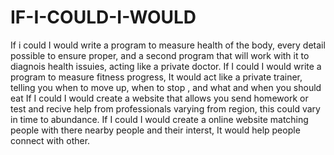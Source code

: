 # IF-I-COULD-I-WOULD
If i could I would write a program to measure health of the body, every detail possible to ensure proper, and a second program that will work with it to diagnois health issuies, acting like a private doctor.
If I could I would write a program to measure fitness progress, It would act like a private trainer, telling you when to move up, when to stop , and what and when you should eat
If I could I would create a website that allows you send homework or test and recive help from professionals varying from region, this could vary in time to abundance.
If I could I would create a online website matching people with there nearby people and their interst, It would help people connect with other.
